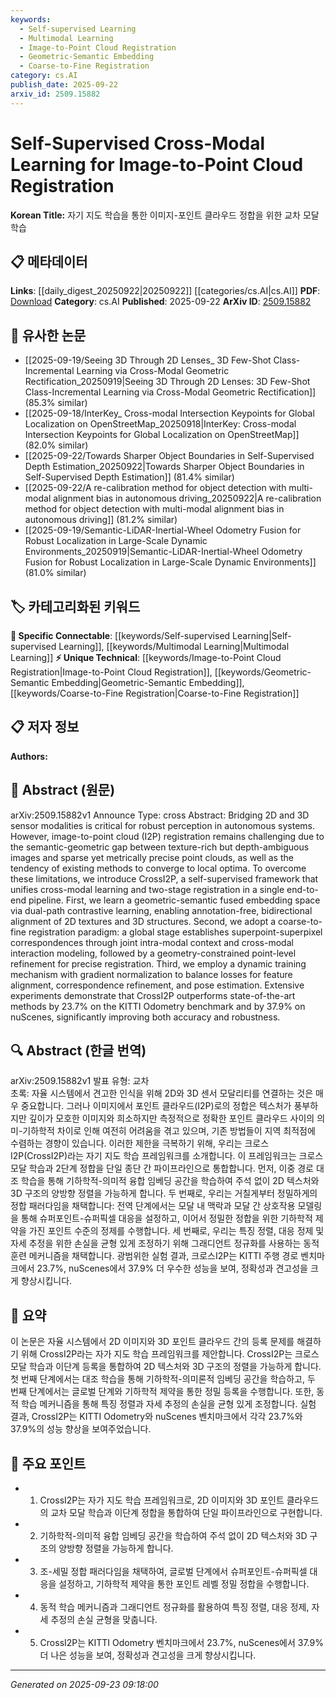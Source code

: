 ```yaml
---
keywords:
  - Self-supervised Learning
  - Multimodal Learning
  - Image-to-Point Cloud Registration
  - Geometric-Semantic Embedding
  - Coarse-to-Fine Registration
category: cs.AI
publish_date: 2025-09-22
arxiv_id: 2509.15882
---
```


<!-- KEYWORD_LINKING_METADATA:
{
  "processed_timestamp": "2025-09-23T09:18:00.083081",
  "vocabulary_version": "1.0",
  "selected_keywords": [
    "Self-supervised Learning",
    "Multimodal Learning",
    "Image-to-Point Cloud Registration",
    "Geometric-Semantic Embedding",
    "Coarse-to-Fine Registration"
  ],
  "rejected_keywords": [],
  "similarity_scores": {
    "Self-supervised Learning": 0.8,
    "Multimodal Learning": 0.78,
    "Image-to-Point Cloud Registration": 0.72,
    "Geometric-Semantic Embedding": 0.7,
    "Coarse-to-Fine Registration": 0.68
  },
  "extraction_method": "AI_prompt_based",
  "budget_applied": true,
  "candidates_json": {
    "candidates": [
      {
        "surface": "Self-supervised",
        "canonical": "Self-supervised Learning",
        "aliases": [
          "self-supervised"
        ],
        "category": "specific_connectable",
        "rationale": "Self-supervised learning is a key technique in the proposed framework, enabling annotation-free alignment.",
        "novelty_score": 0.55,
        "connectivity_score": 0.85,
        "specificity_score": 0.7,
        "link_intent_score": 0.8
      },
      {
        "surface": "Cross-modal learning",
        "canonical": "Multimodal Learning",
        "aliases": [
          "cross-modal"
        ],
        "category": "specific_connectable",
        "rationale": "Cross-modal learning is central to bridging 2D and 3D modalities, enhancing connectivity with existing multimodal concepts.",
        "novelty_score": 0.6,
        "connectivity_score": 0.88,
        "specificity_score": 0.75,
        "link_intent_score": 0.78
      },
      {
        "surface": "Image-to-point cloud registration",
        "canonical": "Image-to-Point Cloud Registration",
        "aliases": [
          "I2P registration"
        ],
        "category": "unique_technical",
        "rationale": "This unique technical process is the core focus of the paper, offering a novel approach to registration tasks.",
        "novelty_score": 0.7,
        "connectivity_score": 0.65,
        "specificity_score": 0.85,
        "link_intent_score": 0.72
      },
      {
        "surface": "Geometric-semantic fused embedding",
        "canonical": "Geometric-Semantic Embedding",
        "aliases": [
          "fused embedding"
        ],
        "category": "unique_technical",
        "rationale": "This embedding technique is pivotal for aligning 2D and 3D data, providing a unique link to semantic and geometric integration.",
        "novelty_score": 0.68,
        "connectivity_score": 0.6,
        "specificity_score": 0.8,
        "link_intent_score": 0.7
      },
      {
        "surface": "Coarse-to-fine registration",
        "canonical": "Coarse-to-Fine Registration",
        "aliases": [
          "coarse-to-fine"
        ],
        "category": "unique_technical",
        "rationale": "This registration paradigm is crucial for achieving precise alignment, linking to hierarchical processing concepts.",
        "novelty_score": 0.65,
        "connectivity_score": 0.67,
        "specificity_score": 0.78,
        "link_intent_score": 0.68
      }
    ],
    "ban_list_suggestions": [
      "method",
      "experiment",
      "performance"
    ]
  },
  "decisions": [
    {
      "candidate_surface": "Self-supervised",
      "resolved_canonical": "Self-supervised Learning",
      "decision": "linked",
      "scores": {
        "novelty": 0.55,
        "connectivity": 0.85,
        "specificity": 0.7,
        "link_intent": 0.8
      }
    },
    {
      "candidate_surface": "Cross-modal learning",
      "resolved_canonical": "Multimodal Learning",
      "decision": "linked",
      "scores": {
        "novelty": 0.6,
        "connectivity": 0.88,
        "specificity": 0.75,
        "link_intent": 0.78
      }
    },
    {
      "candidate_surface": "Image-to-point cloud registration",
      "resolved_canonical": "Image-to-Point Cloud Registration",
      "decision": "linked",
      "scores": {
        "novelty": 0.7,
        "connectivity": 0.65,
        "specificity": 0.85,
        "link_intent": 0.72
      }
    },
    {
      "candidate_surface": "Geometric-semantic fused embedding",
      "resolved_canonical": "Geometric-Semantic Embedding",
      "decision": "linked",
      "scores": {
        "novelty": 0.68,
        "connectivity": 0.6,
        "specificity": 0.8,
        "link_intent": 0.7
      }
    },
    {
      "candidate_surface": "Coarse-to-fine registration",
      "resolved_canonical": "Coarse-to-Fine Registration",
      "decision": "linked",
      "scores": {
        "novelty": 0.65,
        "connectivity": 0.67,
        "specificity": 0.78,
        "link_intent": 0.68
      }
    }
  ]
}
-->

# Self-Supervised Cross-Modal Learning for Image-to-Point Cloud Registration

**Korean Title:** 자기 지도 학습을 통한 이미지-포인트 클라우드 정합을 위한 교차 모달 학습

## 📋 메타데이터

**Links**: [[daily_digest_20250922|20250922]] [[categories/cs.AI|cs.AI]]
**PDF**: [Download](https://arxiv.org/pdf/2509.15882.pdf)
**Category**: cs.AI
**Published**: 2025-09-22
**ArXiv ID**: [2509.15882](https://arxiv.org/abs/2509.15882)

## 🔗 유사한 논문
- [[2025-09-19/Seeing 3D Through 2D Lenses_ 3D Few-Shot Class-Incremental Learning via Cross-Modal Geometric Rectification_20250919|Seeing 3D Through 2D Lenses: 3D Few-Shot Class-Incremental Learning via Cross-Modal Geometric Rectification]] (85.3% similar)
- [[2025-09-18/InterKey_ Cross-modal Intersection Keypoints for Global Localization on OpenStreetMap_20250918|InterKey: Cross-modal Intersection Keypoints for Global Localization on OpenStreetMap]] (82.0% similar)
- [[2025-09-22/Towards Sharper Object Boundaries in Self-Supervised Depth Estimation_20250922|Towards Sharper Object Boundaries in Self-Supervised Depth Estimation]] (81.4% similar)
- [[2025-09-22/A re-calibration method for object detection with multi-modal alignment bias in autonomous driving_20250922|A re-calibration method for object detection with multi-modal alignment bias in autonomous driving]] (81.2% similar)
- [[2025-09-19/Semantic-LiDAR-Inertial-Wheel Odometry Fusion for Robust Localization in Large-Scale Dynamic Environments_20250919|Semantic-LiDAR-Inertial-Wheel Odometry Fusion for Robust Localization in Large-Scale Dynamic Environments]] (81.0% similar)

## 🏷️ 카테고리화된 키워드
**🔗 Specific Connectable**: [[keywords/Self-supervised Learning|Self-supervised Learning]], [[keywords/Multimodal Learning|Multimodal Learning]]
**⚡ Unique Technical**: [[keywords/Image-to-Point Cloud Registration|Image-to-Point Cloud Registration]], [[keywords/Geometric-Semantic Embedding|Geometric-Semantic Embedding]], [[keywords/Coarse-to-Fine Registration|Coarse-to-Fine Registration]]

## 📋 저자 정보

**Authors:** 

## 📄 Abstract (원문)

arXiv:2509.15882v1 Announce Type: cross 
Abstract: Bridging 2D and 3D sensor modalities is critical for robust perception in autonomous systems. However, image-to-point cloud (I2P) registration remains challenging due to the semantic-geometric gap between texture-rich but depth-ambiguous images and sparse yet metrically precise point clouds, as well as the tendency of existing methods to converge to local optima. To overcome these limitations, we introduce CrossI2P, a self-supervised framework that unifies cross-modal learning and two-stage registration in a single end-to-end pipeline. First, we learn a geometric-semantic fused embedding space via dual-path contrastive learning, enabling annotation-free, bidirectional alignment of 2D textures and 3D structures. Second, we adopt a coarse-to-fine registration paradigm: a global stage establishes superpoint-superpixel correspondences through joint intra-modal context and cross-modal interaction modeling, followed by a geometry-constrained point-level refinement for precise registration. Third, we employ a dynamic training mechanism with gradient normalization to balance losses for feature alignment, correspondence refinement, and pose estimation. Extensive experiments demonstrate that CrossI2P outperforms state-of-the-art methods by 23.7% on the KITTI Odometry benchmark and by 37.9% on nuScenes, significantly improving both accuracy and robustness.

## 🔍 Abstract (한글 번역)

arXiv:2509.15882v1 발표 유형: 교차  
초록: 자율 시스템에서 견고한 인식을 위해 2D와 3D 센서 모달리티를 연결하는 것은 매우 중요합니다. 그러나 이미지에서 포인트 클라우드(I2P)로의 정합은 텍스처가 풍부하지만 깊이가 모호한 이미지와 희소하지만 측정적으로 정확한 포인트 클라우드 사이의 의미-기하학적 차이로 인해 여전히 어려움을 겪고 있으며, 기존 방법들이 지역 최적점에 수렴하는 경향이 있습니다. 이러한 제한을 극복하기 위해, 우리는 크로스I2P(CrossI2P)라는 자기 지도 학습 프레임워크를 소개합니다. 이 프레임워크는 크로스 모달 학습과 2단계 정합을 단일 종단 간 파이프라인으로 통합합니다. 먼저, 이중 경로 대조 학습을 통해 기하학적-의미적 융합 임베딩 공간을 학습하여 주석 없이 2D 텍스처와 3D 구조의 양방향 정렬을 가능하게 합니다. 두 번째로, 우리는 거칠게부터 정밀하게의 정합 패러다임을 채택합니다: 전역 단계에서는 모달 내 맥락과 모달 간 상호작용 모델링을 통해 슈퍼포인트-슈퍼픽셀 대응을 설정하고, 이어서 정밀한 정합을 위한 기하학적 제약을 가진 포인트 수준의 정제를 수행합니다. 세 번째로, 우리는 특징 정렬, 대응 정제 및 자세 추정을 위한 손실을 균형 있게 조정하기 위해 그래디언트 정규화를 사용하는 동적 훈련 메커니즘을 채택합니다. 광범위한 실험 결과, 크로스I2P는 KITTI 주행 경로 벤치마크에서 23.7%, nuScenes에서 37.9% 더 우수한 성능을 보여, 정확성과 견고성을 크게 향상시킵니다.

## 📝 요약

이 논문은 자율 시스템에서 2D 이미지와 3D 포인트 클라우드 간의 등록 문제를 해결하기 위해 CrossI2P라는 자가 지도 학습 프레임워크를 제안합니다. CrossI2P는 크로스 모달 학습과 이단계 등록을 통합하여 2D 텍스처와 3D 구조의 정렬을 가능하게 합니다. 첫 번째 단계에서는 대조 학습을 통해 기하학적-의미론적 임베딩 공간을 학습하고, 두 번째 단계에서는 글로벌 단계와 기하학적 제약을 통한 정밀 등록을 수행합니다. 또한, 동적 학습 메커니즘을 통해 특징 정렬과 자세 추정의 손실을 균형 있게 조정합니다. 실험 결과, CrossI2P는 KITTI Odometry와 nuScenes 벤치마크에서 각각 23.7%와 37.9%의 성능 향상을 보여주었습니다.

## 🎯 주요 포인트

- 1. CrossI2P는 자가 지도 학습 프레임워크로, 2D 이미지와 3D 포인트 클라우드의 교차 모달 학습과 이단계 정합을 통합하여 단일 파이프라인으로 구현합니다.
- 2. 기하학적-의미적 융합 임베딩 공간을 학습하여 주석 없이 2D 텍스처와 3D 구조의 양방향 정렬을 가능하게 합니다.
- 3. 조-세밀 정합 패러다임을 채택하여, 글로벌 단계에서 슈퍼포인트-슈퍼픽셀 대응을 설정하고, 기하학적 제약을 통한 포인트 레벨 정밀 정합을 수행합니다.
- 4. 동적 학습 메커니즘과 그래디언트 정규화를 활용하여 특징 정렬, 대응 정제, 자세 추정의 손실 균형을 맞춥니다.
- 5. CrossI2P는 KITTI Odometry 벤치마크에서 23.7%, nuScenes에서 37.9% 더 나은 성능을 보여, 정확성과 견고성을 크게 향상시킵니다.


---

*Generated on 2025-09-23 09:18:00*